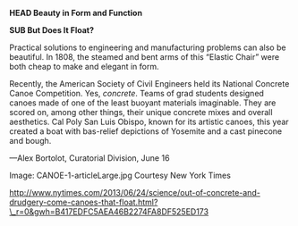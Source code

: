 **HEAD Beauty in Form and Function**

**SUB But Does It Float?**

Practical solutions to engineering and manufacturing problems can also be beautiful. In 1808, the steamed and bent arms of this “Elastic Chair” were both cheap to make and elegant in form.  

Recently, the American Society of Civil Engineers held its National Concrete Canoe Competition. Yes, *concrete*. Teams of grad students designed canoes made of one of the least buoyant materials imaginable. They are scored on, among other things, their unique concrete mixes and overall aesthetics. Cal Poly San Luis Obispo, known for its artistic canoes, this year created a boat with bas-relief depictions of Yosemite and a cast pinecone and bough.  

—Alex Bortolot, Curatorial Division, June 16

Image: CANOE-1-articleLarge.jpg Courtesy New York Times

http://www.nytimes.com/2013/06/24/science/out-of-concrete-and-drudgery-come-canoes-that-float.html?\_r=0&gwh=B417EDFC5AEA46B2274FA8DF525ED173

